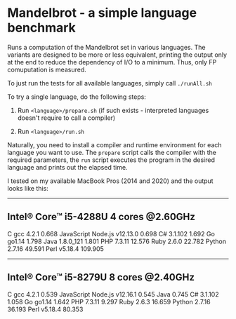 # Mandelbrot - a simple language benchmark

Runs a computation of the Mandelbrot set in various languages. The variants are designed to be more or less equivalent, printing the output only at the end to reduce the dependency of I/O to a minimum. Thus, only FP comuputation is measured.

To just run the tests for all available languages, simply call `./runAll.sh`

To try a single language, do the following steps:

1. Run `<language>/prepare.sh` (if such exists - interpreted languages doesn't require to call a compiler)

2. Run `<language>/run.sh`

Naturally, you need to install a compiler and runtime environment for each language you want to use. The `prepare` script calls the compiler with the required parameters, the `run` script executes the program in the desired language and prints out the elapsed time.

I tested on my available MacBook Pros (2014 and 2020) and the output looks like this:

--------------------------------------------------
Intel® Core™ i5-4288U 4 cores @2.60GHz
--------------------------------------------------
C gcc 4.2.1                                  0.668
JavaScript Node.js v12.13.0                  0.698
C# 3.1.102                                   1.692
Go go1.14                                    1.798
Java 1.8.0_121                               1.801
PHP 7.3.11                                  12.576
Ruby 2.6.0                                  22.782
Python 2.7.16                               49.591
Perl v5.18.4                               109.905

--------------------------------------------------
Intel® Core™ i5-8279U 8 cores @2.40GHz
--------------------------------------------------
C gcc 4.2.1                                  0.539
JavaScript Node.js v12.16.1                  0.545
Java                                         0.745
C# 3.1.102                                   1.058
Go go1.14                                    1.642
PHP 7.3.11                                   9.297
Ruby 2.6.3                                  16.659
Python 2.7.16                               36.193
Perl v5.18.4                                80.353

